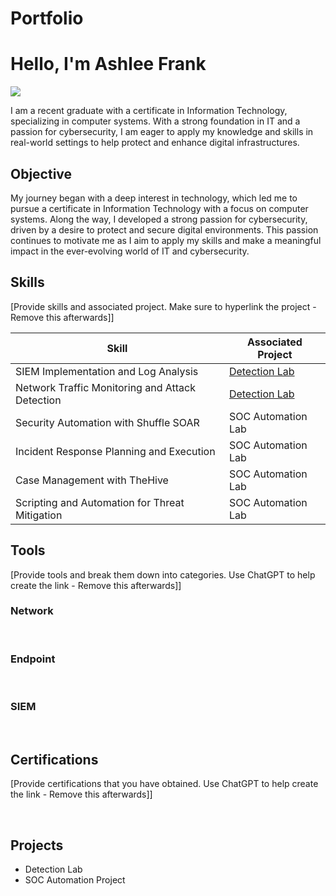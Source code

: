 # Portfolio
 # Hello, I'm Ashlee Frank
<a href="Https://linkedin.com/in/ashlee-frank-63456414a"><img src="https://img.shields.io/badge/-LinkedIn-0072b1?&style=for-the-badge&logo=linkedin&logoColor=white" /></a>



I am a recent graduate with a certificate in Information Technology, specializing in computer systems. With a strong foundation in IT and a passion for cybersecurity, I am eager to apply my knowledge and skills in real-world settings to help protect and enhance digital infrastructures.

## Objective

My journey began with a deep interest in technology, which led me to pursue a certificate in Information Technology with a focus on computer systems. Along the way, I developed a strong passion for cybersecurity, driven by a desire to protect and secure digital environments. This passion continues to motivate me as I aim to apply my skills and make a meaningful impact in the ever-evolving world of IT and cybersecurity.


## Skills
[Provide skills and associated project. Make sure to hyperlink the project - Remove this afterwards]]

| Skill                                         | Associated Project         |
|-----------------------------------------------|----------------------------|
| SIEM Implementation and Log Analysis          | <a href="https://google.com">Detection Lab</a>|
| Network Traffic Monitoring and Attack Detection | <a href="https://google.com">Detection Lab</a>|
| Security Automation with Shuffle SOAR         | SOC Automation Lab|
| Incident Response Planning and Execution      | SOC Automation Lab|
| Case Management with TheHive                  | SOC Automation Lab|
| Scripting and Automation for Threat Mitigation | SOC Automation Lab|

## Tools
[Provide tools and break them down into categories. Use ChatGPT to help create the link - Remove this afterwards]]

### Network
<div>
    <img src="" />
    <img src="" />
    <img src="" />
</div>

### Endpoint
<div>
    <img src="" />
    <img src="" />
</div>

### SIEM
<div>
    <img src="" />
    <img src="" />
    <img src="" />
</div>

## Certifications
[Provide certifications that you have obtained. Use ChatGPT to help create the link - Remove this afterwards]]
<div>
<img src="" />
<img src="" />
<img src="" />
<img src="" />
<img src="" />
</div>

## Projects
- Detection Lab
- SOC Automation Project
